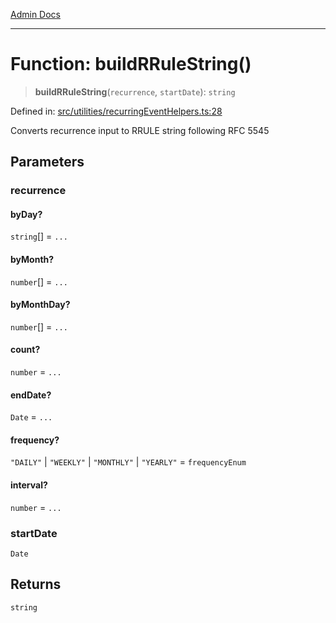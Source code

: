 [Admin Docs](/)

***

# Function: buildRRuleString()

> **buildRRuleString**(`recurrence`, `startDate`): `string`

Defined in: [src/utilities/recurringEventHelpers.ts:28](https://github.com/gautam-divyanshu/talawa-api/blob/d8a8cac9e6df3a48d2412b7eda7ba90695bb5e35/src/utilities/recurringEventHelpers.ts#L28)

Converts recurrence input to RRULE string following RFC 5545

## Parameters

### recurrence

#### byDay?

`string`[] = `...`

#### byMonth?

`number`[] = `...`

#### byMonthDay?

`number`[] = `...`

#### count?

`number` = `...`

#### endDate?

`Date` = `...`

#### frequency?

`"DAILY"` \| `"WEEKLY"` \| `"MONTHLY"` \| `"YEARLY"` = `frequencyEnum`

#### interval?

`number` = `...`

### startDate

`Date`

## Returns

`string`
